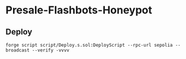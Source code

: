 # Presale-Flashbots-Honeypot

## Deploy
```
forge script script/Deploy.s.sol:DeployScript --rpc-url sepolia --broadcast --verify -vvvv
```
